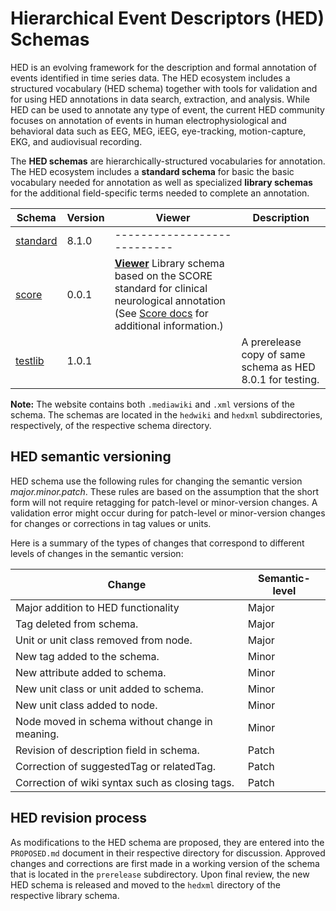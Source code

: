 # Hierarchical Event Descriptors (HED) Schemas

HED is an evolving framework for the description and formal annotation of events 
identified in time series data. The HED ecosystem includes a structured vocabulary (HED schema)
together with tools for validation and for using HED annotations in data search, 
extraction, and analysis. While HED can be used to annotate any type of event, 
the current HED community focuses on annotation of events in human 
electrophysiological and behavioral data such as EEG, MEG, iEEG, eye-tracking, 
motion-capture, EKG, and audiovisual recording.

The **HED schemas** are hierarchically-structured vocabularies for annotation.
The HED ecosystem includes a **standard schema** for basic the basic vocabulary
needed for annotation as well as specialized **library schemas** for
the additional field-specific terms needed to complete an annotation.


| Schema | Version | Viewer | Description |
| ------------ | ------- | -------- | ------------------------- |
| [standard](standard_schema) | 8.1.0 | --------------------------- |
| [score](library_schemas/score) | 0.0.1   | [**Viewer**](https://www.hedtags.org/display_hed_score.html)  Library schema based on the SCORE standard for clinical neurological annotation (See [Score docs](https://hed-schema-library.readthedocs.io/en/latest/SCORE_library.html) for additional information.) |
|  [testlib](library_schemas/testlib) | 1.0.1 |   | A prerelease copy of same schema as HED 8.0.1 for testing. |

**Note:** The website contains both `.mediawiki` and `.xml` versions of the schema.
The schemas are located in the `hedwiki` and `hedxml` subdirectories, respectively,
of the respective schema directory.

## HED semantic versioning

HED schema use the following rules for
changing the semantic version *major.minor.patch*. These rules are
based on the assumption that the short form will not require retagging
for patch-level or minor-version changes. A validation error might occur
during for patch-level or minor-version changes for changes or
corrections in tag values or units. 

Here is a summary of the types of changes that correspond to different
levels of changes in the semantic version:

| Change                          | Semantic-level | 
| ---------------------------------- | -------------- |
| Major addition to HED functionality     | Major  |
| Tag deleted from schema.                | Major  |
| Unit or unit class removed from node.   | Major  |
| New tag added to the schema.            | Minor  |
| New attribute added to schema.          | Minor  |
| New unit class or unit added to schema. | Minor  |
| New unit class added to node.           | Minor  |
| Node moved in schema without change in meaning. | Minor |
| Revision of description field in schema.        | Patch   |
| Correction of suggestedTag or relatedTag.       | Patch  |
| Correction of wiki syntax such as closing tags. | Patch |

## HED revision process

As modifications to the HED schema are proposed, they are entered into the
`PROPOSED.md` document in their respective directory for discussion.
Approved changes and corrections are first made in a working version of the
schema that is located in the `prerelease` subdirectory. 
Upon final review, the new HED schema is released and moved to the
`hedxml` directory of the respective library schema.
